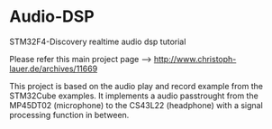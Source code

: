 # Audio-DSP

STM32F4-Discovery realtime audio dsp tutorial

Please refer this main project page --> http://www.christoph-lauer.de/archives/11669

This project is based on the audio play and record example from the STM32Cube examples. It implements a audio passtrought from the MP45DT02 (microphone) to the CS43L22 (headphone) with a signal processing function in between.
